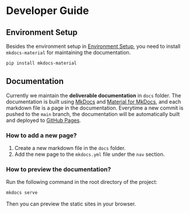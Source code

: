 # Developer Guide

## Environment Setup

Besides the environment setup in [Environment Setup](env-setup.md), you need to install `mkdocs-material` for maintaining the documentation.

```bash
pip install mkdocs-material
```

## Documentation

Currently we maintain the **deliverable documentation** in `docs` folder. The documentation is built using [MkDocs](https://www.mkdocs.org/) and [Material for MkDocs](https://squidfunk.github.io/mkdocs-material/), and each markdown file is a page in the documentation. Everytime a new commit is pushed to the `main` branch, the documentation will be automatically built and deployed to [GitHub Pages](https://aicrosssim.github.io/NewComputeBench/).

### How to add a new page?

1. Create a new markdown file in the `docs` folder.
2. Add the new page to the `mkdocs.yml` file under the `nav` section.

### How to preview the documentation?

Run the following command in the root directory of the project:

```bash
mkdocs serve
```

Then you can preview the static sites in your browser.

